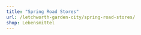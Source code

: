 ```yaml
---
title: "Spring Road Stores"
url: /letchworth-garden-city/spring-road-stores/
shop: Lebensmittel
---
```


